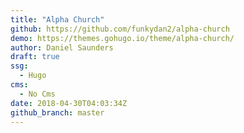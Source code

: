 ```yaml
---
title: "Alpha Church"
github: https://github.com/funkydan2/alpha-church
demo: https://themes.gohugo.io/theme/alpha-church/
author: Daniel Saunders
draft: true
ssg:
  - Hugo
cms:
  - No Cms
date: 2018-04-30T04:03:34Z
github_branch: master
---
```

